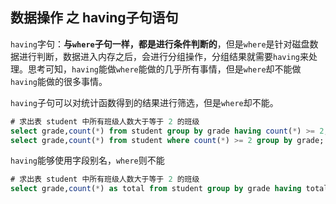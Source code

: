 ## 数据操作 之 having子句语句
`having`字句：**与`where`子句一样，都是进行条件判断的**，但是`where`是针对磁盘数据进行判断，数据进入内存之后，会进行分组操作，分组结果就需要`having`来处理。思考可知，`having`能做`where`能做的几乎所有事情，但是`where`却不能做`having`能做的很多事情。  

`having`子句可以对统计函数得到的结果进行筛选，但是`where`却不能。   
``` sql
# 求出表 student 中所有班级人数大于等于 2 的班级
select grade,count(*) from student group by grade having count(*) >= 2;
select grade,count(*) from student where count(*) >= 2 group by grade;

```   

`having`能够使用字段别名，`where`则不能   
```sql
# 求出表 student 中所有班级人数大于等于 2 的班级
select grade,count(*) as total from student group by grade having total >= 2;
```